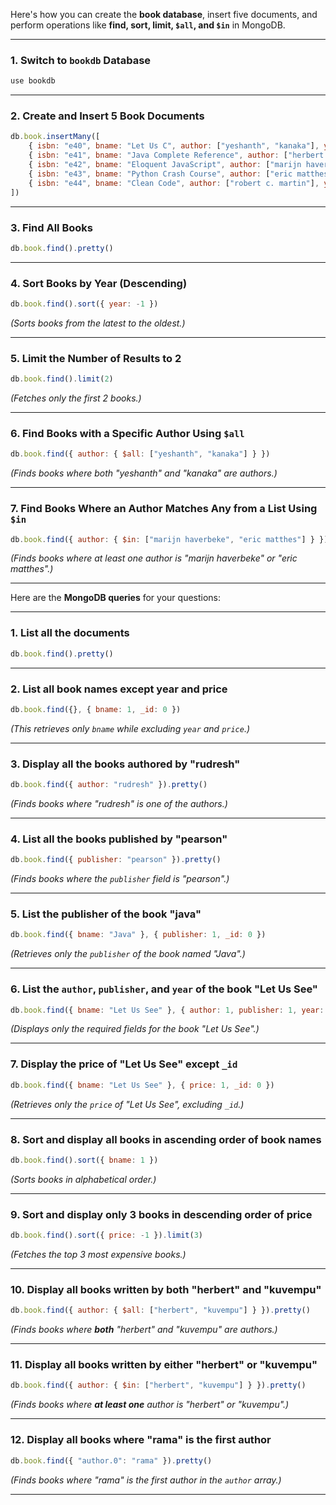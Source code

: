 Here's how you can create the **book database**, insert five documents, and perform operations like **find, sort, limit, `$all`, and `$in`** in MongoDB.

---

### **1. Switch to `bookdb` Database**
```js
use bookdb
```

---

### **2. Create and Insert 5 Book Documents**
```js
db.book.insertMany([
    { isbn: "e40", bname: "Let Us C", author: ["yeshanth", "kanaka"], year: 2012, publisher: "pearson", price: 100 },
    { isbn: "e41", bname: "Java Complete Reference", author: ["herbert schildt"], year: 2018, publisher: "mcgraw hill", price: 450 },
    { isbn: "e42", bname: "Eloquent JavaScript", author: ["marijn haverbeke"], year: 2015, publisher: "no starch press", price: 300 },
    { isbn: "e43", bname: "Python Crash Course", author: ["eric matthes"], year: 2019, publisher: "no starch press", price: 500 },
    { isbn: "e44", bname: "Clean Code", author: ["robert c. martin"], year: 2008, publisher: "prentice hall", price: 600 }
])
```

---

### **3. Find All Books**
```js
db.book.find().pretty()
```

---

### **4. Sort Books by Year (Descending)**
```js
db.book.find().sort({ year: -1 })
```
*(Sorts books from the latest to the oldest.)*

---

### **5. Limit the Number of Results to 2**
```js
db.book.find().limit(2)
```
*(Fetches only the first 2 books.)*

---

### **6. Find Books with a Specific Author Using `$all`**
```js
db.book.find({ author: { $all: ["yeshanth", "kanaka"] } })
```
*(Finds books where both "yeshanth" and "kanaka" are authors.)*

---

### **7. Find Books Where an Author Matches Any from a List Using `$in`**
```js
db.book.find({ author: { $in: ["marijn haverbeke", "eric matthes"] } })
```
*(Finds books where at least one author is "marijn haverbeke" or "eric matthes".)*

---





















Here are the **MongoDB queries** for your questions:  

---

### **1. List all the documents**
```js
db.book.find().pretty()
```

---

### **2. List all book names except year and price**
```js
db.book.find({}, { bname: 1, _id: 0 })
```
*(This retrieves only `bname` while excluding `year` and `price`.)*

---

### **3. Display all the books authored by "rudresh"**
```js
db.book.find({ author: "rudresh" }).pretty()
```
*(Finds books where "rudresh" is one of the authors.)*

---

### **4. List all the books published by "pearson"**
```js
db.book.find({ publisher: "pearson" }).pretty()
```
*(Finds books where the `publisher` field is "pearson".)*

---

### **5. List the publisher of the book "java"**
```js
db.book.find({ bname: "Java" }, { publisher: 1, _id: 0 })
```
*(Retrieves only the `publisher` of the book named "Java".)*

---

### **6. List the `author`, `publisher`, and `year` of the book "Let Us See"**
```js
db.book.find({ bname: "Let Us See" }, { author: 1, publisher: 1, year: 1, _id: 0 })
```
*(Displays only the required fields for the book "Let Us See".)*

---

### **7. Display the price of "Let Us See" except `_id`**
```js
db.book.find({ bname: "Let Us See" }, { price: 1, _id: 0 })
```
*(Retrieves only the `price` of "Let Us See", excluding `_id`.)*

---

### **8. Sort and display all books in ascending order of book names**
```js
db.book.find().sort({ bname: 1 })
```
*(Sorts books in alphabetical order.)*

---

### **9. Sort and display only 3 books in descending order of price**
```js
db.book.find().sort({ price: -1 }).limit(3)
```
*(Fetches the top 3 most expensive books.)*

---

### **10. Display all books written by **both** "herbert" and "kuvempu"**
```js
db.book.find({ author: { $all: ["herbert", "kuvempu"] } }).pretty()
```
*(Finds books where **both** "herbert" and "kuvempu" are authors.)*

---

### **11. Display all books written by **either** "herbert" or "kuvempu"**
```js
db.book.find({ author: { $in: ["herbert", "kuvempu"] } }).pretty()
```
*(Finds books where **at least one** author is "herbert" or "kuvempu".)*

---

### **12. Display all books where "rama" is the first author**
```js
db.book.find({ "author.0": "rama" }).pretty()
```
*(Finds books where "rama" is the first author in the `author` array.)*

---







